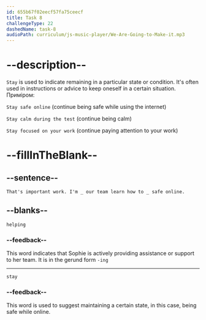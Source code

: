 ```yaml
---
id: 655b67f02eecf57fa75ceecf
title: Task 8
challengeType: 22
dashedName: task-8
audioPath: curriculum/js-music-player/We-Are-Going-to-Make-it.mp3
---
```


<!--
AUDIO REFERENCE:
Sophie: That's important work. I'm helping our team learn how to stay safe online.
-->

# --description--

`Stay` is used to indicate remaining in a particular state or condition. It's often used in instructions or advice to keep oneself in a certain situation. Приміром:

`Stay safe online` (continue being safe while using the internet)

`Stay calm during the test` (continue being calm)

`Stay focused on your work` (continue paying attention to your work)


# --fillInTheBlank--

## --sentence--

`That's important work. I'm _ our team learn how to _ safe online.`

## --blanks--

`helping`

### --feedback--

This word indicates that Sophie is actively providing assistance or support to her team. It is in the gerund form `-ing`

---

`stay`

### --feedback--

This word is used to suggest maintaining a certain state, in this case, being safe while online.
